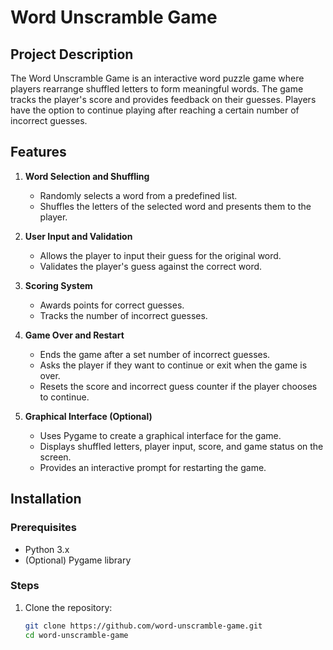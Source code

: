 # Word Unscramble Game

## Project Description

The Word Unscramble Game is an interactive word puzzle game where players rearrange shuffled letters to form meaningful words. The game tracks the player's score and provides feedback on their guesses. Players have the option to continue playing after reaching a certain number of incorrect guesses.

## Features

1. **Word Selection and Shuffling**
   - Randomly selects a word from a predefined list.
   - Shuffles the letters of the selected word and presents them to the player.

2. **User Input and Validation**
   - Allows the player to input their guess for the original word.
   - Validates the player's guess against the correct word.

3. **Scoring System**
   - Awards points for correct guesses.
   - Tracks the number of incorrect guesses.

4. **Game Over and Restart**
   - Ends the game after a set number of incorrect guesses.
   - Asks the player if they want to continue or exit when the game is over.
   - Resets the score and incorrect guess counter if the player chooses to continue.

5. **Graphical Interface (Optional)**
   - Uses Pygame to create a graphical interface for the game.
   - Displays shuffled letters, player input, score, and game status on the screen.
   - Provides an interactive prompt for restarting the game.

## Installation

### Prerequisites

- Python 3.x
- (Optional) Pygame library

### Steps

1. Clone the repository:
   ```sh
   git clone https://github.com/word-unscramble-game.git
   cd word-unscramble-game
